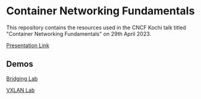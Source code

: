 # Container Networking Fundamentals

This repository contains the resources used in the CNCF Kochi talk titled "Container Networking Fundamentals" on 29th April 2023.

[Presentation Link](https://docs.google.com/presentation/d/1eYp9XI1scKlVIbOscEmC6V8p7RXcZJDw1KXI-VLZ8OI/edit?usp=sharing)

## Demos
[Bridging Lab](./bridging.md)

[VXLAN Lab](./vxlan.md)
